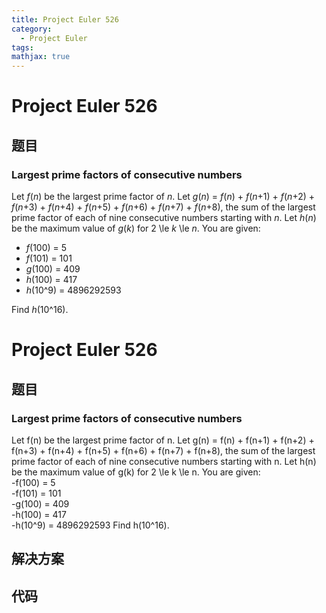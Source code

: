 ```yaml
---
title: Project Euler 526
category:
  - Project Euler
tags:
mathjax: true
---
```

<escape><!-- more --></escape>
    
# Project Euler 526
## 题目
### Largest prime factors of consecutive numbers


Let <var>f</var>(<var>n</var>) be the largest prime factor of <var>n</var>.
Let <var>g</var>(<var>n</var>) = <var>f</var>(<var>n</var>) + <var>f</var>(<var>n</var>+1) + <var>f</var>(<var>n</var>+2) + <var>f</var>(<var>n</var>+3) + <var>f</var>(<var>n</var>+4) + <var>f</var>(<var>n</var>+5) + <var>f</var>(<var>n</var>+6) + <var>f</var>(<var>n</var>+7) + <var>f</var>(<var>n</var>+8), the sum of the largest prime factor of each of nine consecutive numbers starting with <var>n</var>.
Let <var>h</var>(<var>n</var>) be the maximum value of <var>g</var>(<var>k</var>) for 2 \le <var>k</var> \le <var>n</var>.
You are given:
<ul><li><var>f</var>(100) = 5</li>
<li><var>f</var>(101) = 101</li>
<li><var>g</var>(100) = 409</li>
<li><var>h</var>(100) = 417</li>
<li><var>h</var>(10^9) = 4896292593</li></ul>Find <var>h</var>(10^16).


# Project Euler 526
## 题目
### Largest prime factors of consecutive numbers

Let f(n) be the largest prime factor of n.
Let g(n) = f(n) + f(n+1) + f(n+2) + f(n+3) + f(n+4) + f(n+5) + f(n+6) + f(n+7) + f(n+8), the sum of the largest prime factor of each of nine consecutive numbers starting with n.
Let h(n) be the maximum value of g(k) for 2 \le k \le n.
You are given:<br>-f(100) = 5<br>-f(101) = 101<br>-g(100) = 409<br>-h(100) = 417<br>-h(10^9) = 4896292593
Find h(10^16).


## 解决方案


## 代码


